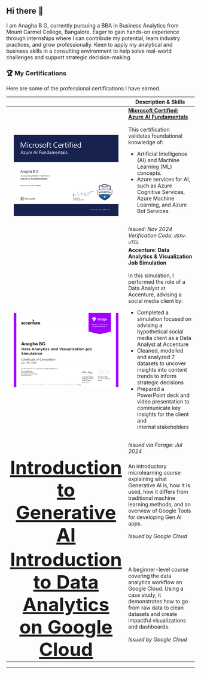 ## Hi there 👋
I am Anagha B G, currently pursuing a BBA in Business Analytics from Mount Carmel College, Bangalore. 
Eager to gain hands-on experience through internships where I can contribute my potential, learn industry practices, and grow professionally.
Keen to apply my analytical and business skills in a consulting environment to help solve real-world challenges and support strategic decision-making.

<!--
**Anagha107/Anagha107** is a ✨ _special_ ✨ repository because its `README.md` (this file) appears on your GitHub profile.

Here are some ideas to get you started:

- 🔭 I’m currently working on ...
- 🌱 I’m currently learning ...
- 👯 I’m looking to collaborate on ...
- 🤔 I’m looking for help with ...
- 💬 Ask me about ...
- 📫 How to reach me: ...
- 😄 Pronouns: ...
- ⚡ Fun fact: ...
-->
### 🏆 My Certifications

Here are some of the professional certifications I have earned.

|   | Description & Skills |
|:---:|---|
| <a href="http://verify.certiport.com:dSXw-uTCL"><img src="AzureAIFundamentals.pdf" alt="Azure AI Fundamentals Certificate" width="280"/></a> | **[Microsoft Certified: Azure AI Fundamentals](http://verify.certiport.com:dSXw-uTCL)**<br><br>This certification validates foundational knowledge of:<br><ul><li>Artificial Intelligence (AI) and Machine Learning (ML) concepts.</li><li>Azure services for AI, such as Azure Cognitive Services, Azure Machine Learning, and Azure Bot Services.</li></ul><br>_Issued: Nov 2024_    _Verification Code: `dSXw-uTCL`_ |
| <img src="accenture.pdf" alt="Data Analytics and Visualization Certificate" width="280"/> | **Accenture: Data Analytics & Visualization Job Simulation**<br><br>In this simulation, I performed the role of a Data Analyst at Accenture, advising a social media client by:<br><ul><li>Completed a simulation focused on advising a hypothetical social media client as a Data Analyst at Accenture</li><li>Cleaned, modelled and analyzed 7 datasets to uncover insights into content trends to inform strategic decisions</li><li>Prepared a PowerPoint deck and video presentation to communicate key insights for the client and internal stakeholders</li></ul><br>_Issued via Forage: Jul 2024_ |
| <div style="font-size: 50px">**[Introduction to Generative AI](https://www.cloudskillsboost.google/public_profiles/ae20d0a3-97ba-4f79-8e82-fcc0b2047cd4 )**</div> | An introductory microlearning course explaining what Generative AI is, how it is used, how it differs from traditional machine learning methods, and an overview of Google Tools for developing Gen AI apps.<br><br>_Issued by Google Cloud_ |
| <div style="font-size: 50px">**[Introduction to Data Analytics on Google Cloud](https://www.cloudskillsboost.google/public_profiles/ae20d0a3-97ba-4f79-8e82-fcc0b2047cd4 )**</div> | A beginner-level course covering the data analytics workflow on Google Cloud. Using a case study, it demonstrates how to go from raw data to clean datasets and create impactful visualizations and dashboards.<br><br>_Issued by Google Cloud_ |

---
